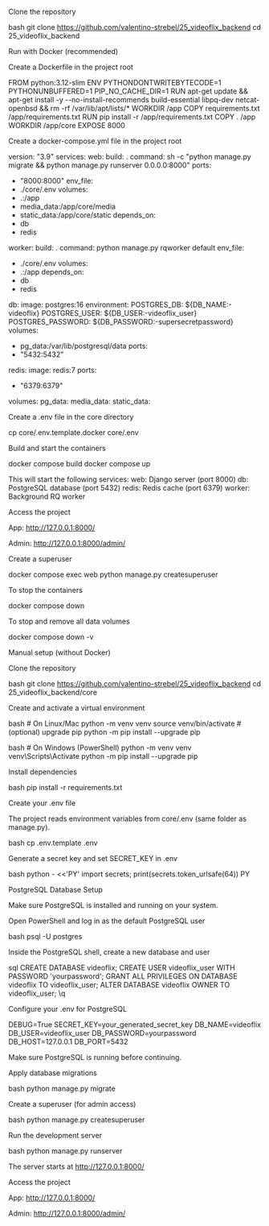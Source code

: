 Clone the repository

bash git clone https://github.com/valentino-strebel/25_videoflix_backend
cd 25_videoflix_backend

Run with Docker (recommended)

Create a Dockerfile in the project root

FROM python:3.12-slim
ENV PYTHONDONTWRITEBYTECODE=1 PYTHONUNBUFFERED=1 PIP_NO_CACHE_DIR=1
RUN apt-get update && apt-get install -y --no-install-recommends build-essential libpq-dev netcat-openbsd && rm -rf /var/lib/apt/lists/\*
WORKDIR /app
COPY requirements.txt /app/requirements.txt
RUN pip install -r /app/requirements.txt
COPY . /app
WORKDIR /app/core
EXPOSE 8000

Create a docker-compose.yml file in the project root

version: "3.9"
services:
web:
build: .
command: sh -c "python manage.py migrate && python manage.py runserver 0.0.0.0:8000"
ports:

- "8000:8000"
  env_file:
- ./core/.env
  volumes:
- .:/app
- media_data:/app/core/media
- static_data:/app/core/static
  depends_on:
- db
- redis

worker:
build: .
command: python manage.py rqworker default
env_file:

- ./core/.env
  volumes:
- .:/app
  depends_on:
- db
- redis

db:
image: postgres:16
environment:
POSTGRES_DB: ${DB_NAME:-videoflix}
POSTGRES_USER: ${DB_USER:-videoflix_user}
POSTGRES_PASSWORD: ${DB_PASSWORD:-supersecretpassword}
volumes:

- pg_data:/var/lib/postgresql/data
  ports:
- "5432:5432"

redis:
image: redis:7
ports:

- "6379:6379"

volumes:
pg_data:
media_data:
static_data:

Create a .env file in the core directory

cp core/.env.template.docker core/.env

Build and start the containers

docker compose build
docker compose up

This will start the following services:
web: Django server (port 8000)
db: PostgreSQL database (port 5432)
redis: Redis cache (port 6379)
worker: Background RQ worker

Access the project

App: http://127.0.0.1:8000/

Admin: http://127.0.0.1:8000/admin/

Create a superuser

docker compose exec web python manage.py createsuperuser

To stop the containers

docker compose down

To stop and remove all data volumes

docker compose down -v

Manual setup (without Docker)

Clone the repository

bash git clone https://github.com/valentino-strebel/25_videoflix_backend
cd 25_videoflix_backend/core

Create and activate a virtual environment

bash # On Linux/Mac python -m venv venv source venv/bin/activate # (optional) upgrade pip python -m pip install --upgrade pip

bash # On Windows (PowerShell) python -m venv venv venv\Scripts\Activate python -m pip install --upgrade pip

Install dependencies

bash pip install -r requirements.txt

Create your .env file

The project reads environment variables from core/.env (same folder as manage.py).

bash cp .env.template .env

Generate a secret key and set SECRET_KEY in .env

bash python - <<'PY' import secrets; print(secrets.token_urlsafe(64)) PY

PostgreSQL Database Setup

Make sure PostgreSQL is installed and running on your system.

Open PowerShell and log in as the default PostgreSQL user

bash psql -U postgres

Inside the PostgreSQL shell, create a new database and user

sql CREATE DATABASE videoflix; CREATE USER videoflix_user WITH PASSWORD 'yourpassword'; GRANT ALL PRIVILEGES ON DATABASE videoflix TO videoflix_user; ALTER DATABASE videoflix OWNER TO videoflix_user; \q

Configure your .env for PostgreSQL

DEBUG=True SECRET_KEY=your_generated_secret_key DB_NAME=videoflix DB_USER=videoflix_user DB_PASSWORD=yourpassword DB_HOST=127.0.0.1 DB_PORT=5432

Make sure PostgreSQL is running before continuing.

Apply database migrations

bash python manage.py migrate

Create a superuser (for admin access)

bash python manage.py createsuperuser

Run the development server

bash python manage.py runserver

The server starts at http://127.0.0.1:8000/

Access the project

App: http://127.0.0.1:8000/

Admin: http://127.0.0.1:8000/admin/
